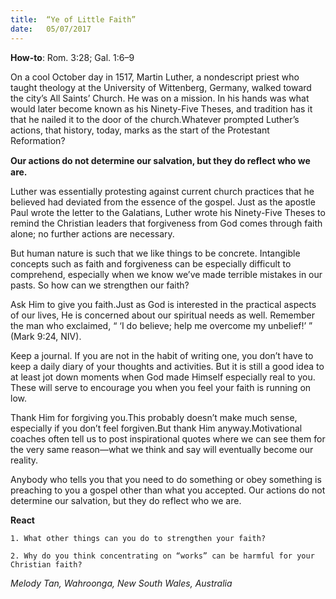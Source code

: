 ```yaml
---
title:  “Ye of Little Faith”
date:   05/07/2017
---
```


**How-to**: Rom. 3:28; Gal. 1:6–9

On a cool October day in 1517, Martin Luther, a nondescript priest who taught theology at the University of Wittenberg, Germany, walked toward the city’s All Saints’ Church. He was on a mission. In his hands was what would later become known as his Ninety-Five Theses, and tradition has it that he nailed it to the door of the church.Whatever prompted Luther’s actions, that history, today, marks as the start of the Protestant Reformation?

**Our actions do not determine our salvation, but they do reﬂect who we are.**

Luther was essentially protesting against current church practices that he believed had deviated from the essence of the gospel. Just as the apostle Paul wrote the letter to the Galatians, Luther wrote his Ninety-Five Theses to remind the Christian leaders that forgiveness from God comes through faith alone; no further actions are necessary.

But human nature is such that we like things to be concrete. Intangible concepts such as faith and forgiveness can be especially difficult to comprehend, especially when we know we’ve made terrible mistakes in our pasts. So how can we strengthen our faith?

Ask Him to give you faith.Just as God is interested in the practical aspects of our lives, He is concerned about our spiritual needs as well. Remember the man who exclaimed, “ ‘I do believe; help me overcome my unbelief!’ ” (Mark 9:24, NIV).

Keep a journal. If you are not in the habit of writing one, you don’t have to keep a daily diary of your thoughts and activities. But it is still a good idea to at least jot down moments when God made Himself especially real to you. These will serve to encourage you when you feel your faith is running on low.

Thank Him for forgiving you.This probably doesn’t make much sense, especially if you don’t feel forgiven.But thank Him anyway.Motivational coaches often tell us to post inspirational quotes where we can see them for the very same reason—what we think and say will eventually become our reality.

Anybody who tells you that you need to do something or obey something is preaching to you a gospel other than what you accepted. Our actions do not determine our salvation, but they do reflect who we are.

**React**

`1. What other things can you do to strengthen your faith?`

`2. Why do you think concentrating on “works” can be harmful for your Christian faith?`

_Melody Tan, Wahroonga, New South Wales, Australia_